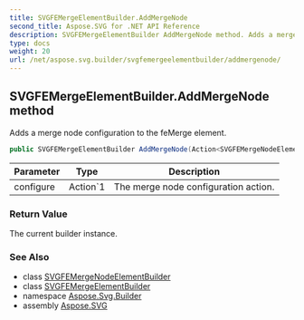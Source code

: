 ```yaml
---
title: SVGFEMergeElementBuilder.AddMergeNode
second_title: Aspose.SVG for .NET API Reference
description: SVGFEMergeElementBuilder AddMergeNode method. Adds a merge node configuration to the feMerge element
type: docs
weight: 20
url: /net/aspose.svg.builder/svgfemergeelementbuilder/addmergenode/
---
```

## SVGFEMergeElementBuilder.AddMergeNode method

Adds a merge node configuration to the feMerge element.

```csharp
public SVGFEMergeElementBuilder AddMergeNode(Action<SVGFEMergeNodeElementBuilder> configure)
```

| Parameter | Type | Description |
| --- | --- | --- |
| configure | Action`1 | The merge node configuration action. |

### Return Value

The current builder instance.

### See Also

* class [SVGFEMergeNodeElementBuilder](../../svgfemergenodeelementbuilder/)
* class [SVGFEMergeElementBuilder](../)
* namespace [Aspose.Svg.Builder](../../../aspose.svg.builder/)
* assembly [Aspose.SVG](../../../)

